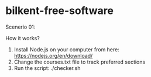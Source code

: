 # bilkent-free-software


Scenerio 01:

How it works?

1. Install Node.js on your computer from here: https://nodejs.org/en/download/
2. Change the courses.txt file to track preferred sections
3. Run the script: ./checker.sh